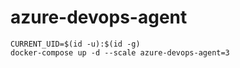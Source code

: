 # azure-devops-agent

```
CURRENT_UID=$(id -u):$(id -g)
docker-compose up -d --scale azure-devops-agent=3
```
